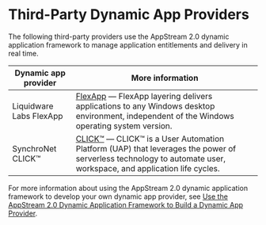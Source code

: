# Third\-Party Dynamic App Providers<a name="third-party-dynamic-app-providers"></a>

The following third\-party providers use the AppStream 2\.0 dynamic application framework to manage application entitlements and delivery in real time\.


| Dynamic app provider | More information | 
| --- | --- | 
| Liquidware Labs FlexApp |  [FlexApp](https://www.liquidware.com/products/flexapp) — FlexApp layering delivers applications to any Windows desktop environment, independent of the Windows operating system version\. | 
| SynchroNet CLICK™ |  [CLICK™](https://synchronet.com/synchronet-click/) — CLICK™ is a User Automation Platform \(UAP\) that leverages the power of serverless technology to automate user, workspace, and application life cycles\. | 

For more information about using the AppStream 2\.0 dynamic application framework to develop your own dynamic app provider, see [Use the AppStream 2\.0 Dynamic Application Framework to Build a Dynamic App Provider](build-dynamic-app-provider.md)\.